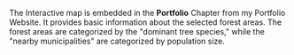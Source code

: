 The Interactive map is embedded in the **Portfolio** Chapter from my Portfolio Website.
It provides basic information about the selected forest areas. The forest areas are categorized by the "dominant tree species," while the "nearby municipalities" are categorized by population size.
